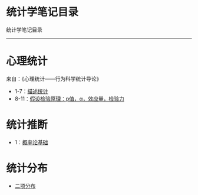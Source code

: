# 统计学笔记目录

[author]: # "Vonng (fengruohang@outlook.com)"
[tags]: # "分布，统计，数学"
[mtime]: #	"2017-04-16 22:10 "
统计学笔记目录

----





# 心理统计

来自：《心理统计——行为科学统计导论》

* 1-7：[描述统计](descriptive-statistics.md)
* 8-11：[假设检验原理：p值，α，效应量，检验力](hypothesis-test.md)





# 统计推断

* 1：[概率论基础](probability-intro.md)







# 统计分布

* [二项分布](dist-binomial.md)